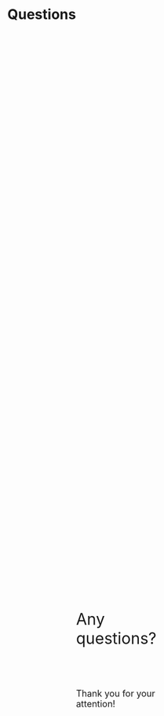 # Questions

<p class='slide-subtitle'></p>

<div class='section-wrapper'>
  <div class='text-wrapper grey-shadow'>
    <p>Any questions?</p>
    <p>Thank you for your attention!</p>
  </div>
</div>

<style>
</style>
<style>
  .section-wrapper {
    display: flex;
    flex-direction: column;
    align-items: center;
    justify-content: center;
    height: 65%;
  }

  .text-wrapper {
    display: flex;
    flex-direction: column;
    align-items: center;
    justify-content: space-around;
    padding-top: 2em;
    padding-bottom: 2em;
    padding-left: 10em;
    padding-right: 10em;
    border-radius: 0.5em;
  }

  .text-wrapper p:nth-child(1) {
    font-size: xx-large;
    margin-bottom: 2em;
  }

  .text-wrapper p:nth-child(2) {
    font-size: large;
  }
</style>